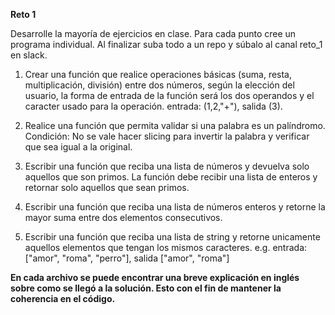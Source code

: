 **Reto 1**

Desarrolle la mayoría de ejercicios en clase. Para cada punto cree un programa individual. Al finalizar suba todo a un repo y súbalo al canal reto_1 en slack.

  1. Crear una función que realice operaciones básicas (suma, resta, multiplicación, división) entre dos números, según la elección del usuario, la forma de entrada de la función será los dos operandos y el caracter usado para la operación. entrada: (1,2,"+"), salida (3).

  2. Realice una función que permita validar si una palabra es un palíndromo. Condición: No se vale hacer slicing para invertir la palabra y verificar que sea igual a la original.

  3. Escribir una función que reciba una lista de números y devuelva solo aquellos que son primos. La función debe recibir una lista de enteros y retornar solo aquellos que sean primos.

  4. Escribir una función que reciba una lista de números enteros y retorne la mayor suma entre dos elementos consecutivos.

  5. Escribir una función que reciba una lista de string y retorne unicamente aquellos elementos que tengan los mismos caracteres. e.g. entrada: ["amor", "roma", "perro"], salida ["amor", "roma"]

**En cada archivo se puede encontrar una breve explicación en inglés sobre como se llegó a la solución. Esto con el fin de mantener la coherencia en el código.**
